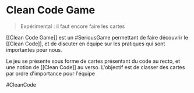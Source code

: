 # Clean Code Game
> Expérimental : il faut encore faire les cartes

[[Clean Code Game]] est un #SeriousGame permettant de faire découvrir le [[Clean Code]], et de discuter en équipe sur les pratiques qui sont importantes pour nous.

Le jeu se présente sous forme de cartes présentant du code au recto, et une notion de [[Clean Code]] au verso.
L'objectif est de classer des cartes par ordre d'importance pour l'équipe

#CleanCode 
